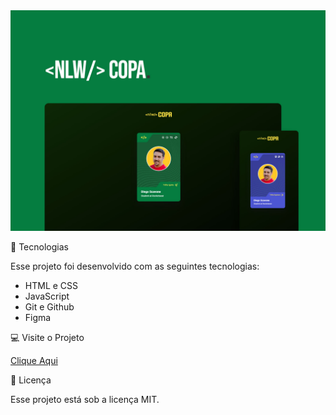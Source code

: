 
<img src="./assets/preview.jpg">
<p>🚀 Tecnologias </p>
<p>Esse projeto foi desenvolvido com as seguintes tecnologias:</p>
<ul>
<li>HTML e CSS</li>
<li>JavaScript</li>
<li>Git e Github</li>
<li>Figma</li>
</ul>

<p>💻 Visite o Projeto </p>
<a href="https://diegoscavone.github.io/nlw-copa/" target="_blank">Clique Aqui</a>

<p>📝 Licença</p>
<p>Esse projeto está sob a licença MIT.</p>
